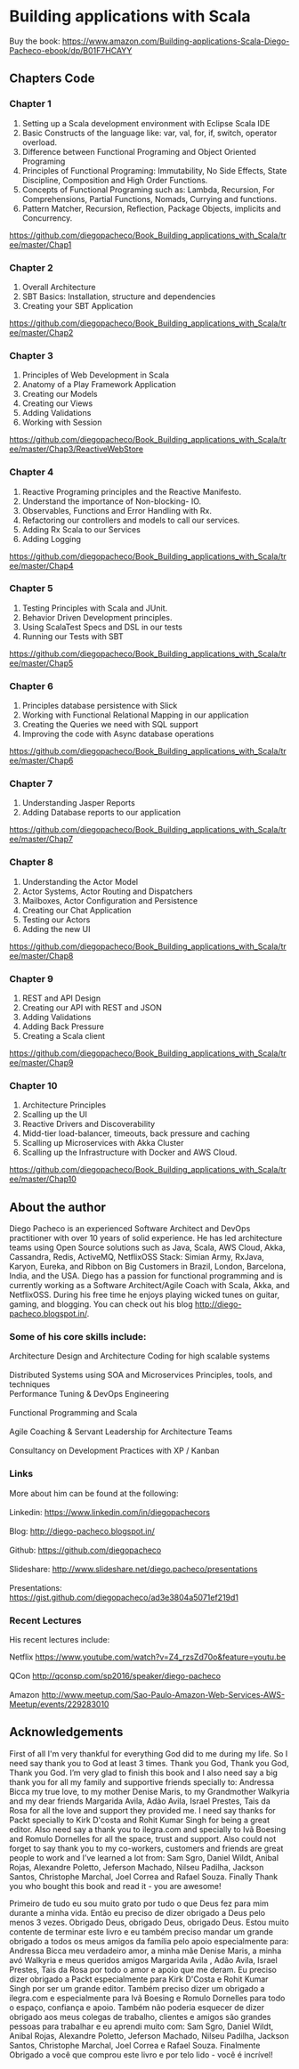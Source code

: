 # Building applications with Scala

Buy the book: https://www.amazon.com/Building-applications-Scala-Diego-Pacheco-ebook/dp/B01F7HCAYY

## Chapters Code

### Chapter 1

1. Setting up a Scala development environment with Eclipse Scala IDE
2. Basic Constructs of the language like: var, val, for, if, switch, operator overload.
3. Difference between Functional Programing and Object Oriented Programing
4. Principles of Functional Programing: Immutability, No Side Effects, State Discipline, Composition and High Order Functions.
5. Concepts of Functional Programing such as: Lambda, Recursion, For Comprehensions, Partial Functions, Nomads, Currying and functions.
6. Pattern Matcher, Recursion, Reflection, Package Objects, implicits and Concurrency.

https://github.com/diegopacheco/Book_Building_applications_with_Scala/tree/master/Chap1

### Chapter 2

1. Overall Architecture
2. SBT Basics: Installation, structure and dependencies
3. Creating your SBT Application

https://github.com/diegopacheco/Book_Building_applications_with_Scala/tree/master/Chap2

### Chapter 3

1. Principles of Web Development in Scala
2. Anatomy of a Play Framework Application
3. Creating our Models
4. Creating our Views
5. Adding Validations
6. Working with Session

https://github.com/diegopacheco/Book_Building_applications_with_Scala/tree/master/Chap3/ReactiveWebStore

### Chapter 4

1. Reactive Programing principles and the Reactive Manifesto.
2. Understand the importance of Non-blocking- IO.
3. Observables, Functions and Error Handling with Rx.
4. Refactoring our controllers and models to call our services.
5. Adding Rx Scala to our Services
6. Adding Logging

https://github.com/diegopacheco/Book_Building_applications_with_Scala/tree/master/Chap4

### Chapter 5

1. Testing Principles with Scala and JUnit.
2. Behavior Driven Development principles.
3. Using ScalaTest Specs and DSL in our tests
4. Running our Tests with SBT

https://github.com/diegopacheco/Book_Building_applications_with_Scala/tree/master/Chap5

### Chapter 6

1. Principles database persistence with Slick
2. Working with Functional Relational Mapping in our application
3. Creating the Queries we need with SQL support
4. Improving the code with Async database operations

https://github.com/diegopacheco/Book_Building_applications_with_Scala/tree/master/Chap6

### Chapter 7

1. Understanding Jasper Reports
2. Adding Database reports to our application

https://github.com/diegopacheco/Book_Building_applications_with_Scala/tree/master/Chap7

### Chapter 8

1. Understanding the Actor Model
2. Actor Systems, Actor Routing and Dispatchers
3. Mailboxes, Actor Configuration and Persistence
4. Creating our Chat Application
5. Testing our Actors
6. Adding the new UI

https://github.com/diegopacheco/Book_Building_applications_with_Scala/tree/master/Chap8

### Chapter 9

1. REST and API Design
2. Creating our API with REST and JSON
3. Adding Validations
4. Adding Back Pressure
5. Creating a Scala client

https://github.com/diegopacheco/Book_Building_applications_with_Scala/tree/master/Chap9

### Chapter 10

1. Architecture Principles
2. Scalling up the UI
3. Reactive Drivers and Discoverability
4. Midd-tier load-balancer, timeouts, back pressure and caching
5. Scalling up Microservices with Akka Cluster
6. Scalling up the Infrastructure with Docker and AWS Cloud.

https://github.com/diegopacheco/Book_Building_applications_with_Scala/tree/master/Chap10

## About the author

Diego Pacheco is an experienced Software Architect and DevOps practitioner with over 10 years of solid experience. He has led architecture teams using Open Source solutions such as Java, Scala, AWS Cloud, Akka, Cassandra, Redis, ActiveMQ, NetflixOSS Stack: Simian Army, RxJava, Karyon, Eureka, and Ribbon on Big Customers in Brazil, London, Barcelona, India, and the USA. Diego has a passion for functional programming and is currently working as a Software Architect/Agile Coach with Scala, Akka, and NetflixOSS.
During his free time he enjoys playing wicked tunes on guitar, gaming, and blogging. You can check out his blog http://diego-pacheco.blogspot.in/.

### Some of his core skills include:

Architecture 	Design and Architecture Coding for high scalable systems <BR>	
Distributed 	Systems using SOA and Microservices Principles, tools, and 	techniques <BR>	
Performance Tuning & DevOps Engineering <BR>	
Functional 	Programming and Scala <BR>	
Agile 	Coaching & Servant Leadership for Architecture Teams <BR>	
Consultancy 	on Development Practices with XP / Kanban <BR>	

### Links

More about him can be found at the following: <BR>	
Linkedin:  https://www.linkedin.com/in/diegopachecors <BR>	
Blog: 	http://diego-pacheco.blogspot.in/ <BR>	
Github:  https://github.com/diegopacheco <BR>	
Slideshare: http://www.slideshare.net/diego.pacheco/presentations <BR>	
Presentations: https://gist.github.com/diegopacheco/ad3e3804a5071ef219d1 <BR>	

### Recent Lectures

His  recent lectures include: <BR>	

Netflix https://www.youtube.com/watch?v=Z4_rzsZd70o&feature=youtu.be <BR>	
QCon http://qconsp.com/sp2016/speaker/diego-pacheco <BR>	
Amazon http://www.meetup.com/Sao-Paulo-Amazon-Web-Services-AWS-Meetup/events/229283010 <BR>	

## Acknowledgements

First of all I'm very thankful for everything God did to me during my life. So I need say thank you to God at least 3 times. Thank you God, Thank you God, Thank you God. I’m very glad to finish this book and I also need say a big thank you for all my family and supportive friends specially to: Andressa Bicca my true love, to my mother Denise Maris, to my Grandmother Walkyria and my dear friends Margarida Avila, Adão Avila, Israel Prestes, Tais da Rosa for all the love and support they provided me. I need say thanks for Packt specially to Kirk D'costa and Rohit Kumar Singh for being a great editor. Also need say a thank you to ilegra.com and specially to Ivã Boesing and Romulo Dornelles for all the space, trust and support. Also could not forget to say thank you to my co-workers, customers and friends are great people to work and I’ve learned a lot from: Sam Sgro, Daniel Wildt, Anibal Rojas, Alexandre Poletto, Jeferson Machado, Nilseu Padilha, Jackson Santos, Christophe Marchal, Joel Correa and Rafael Souza. Finally Thank you who bought this book and read it - you are awesome! 

Primeiro de tudo eu sou muito grato por tudo o que Deus fez para mim durante a minha vida. Então eu preciso de dizer obrigado a Deus pelo menos 3 vezes. Obrigado Deus, obrigado Deus, obrigado Deus. Estou muito contente de terminar este livro e eu também preciso mandar um grande obrigado a todos os meus amigos da família pelo apoio especialmente para: Andressa Bicca meu verdadeiro amor, a minha mãe Denise Maris, a minha avó Walkyria e meus queridos amigos Margarida Avila , Adão Avila, Israel Prestes, Tais da Rosa por todo o amor e apoio que me deram. Eu preciso dizer obrigado a Packt especialmente para Kirk D'Costa e Rohit Kumar Singh por ser um grande editor. Também preciso dizer um obrigado a ilegra.com e especialmente para Ivã Boesing e Romulo Dornelles para todo o espaço, confiança e apoio. Também não poderia esquecer de dizer obrigado aos meus colegas de trabalho, clientes e amigos são grandes pessoas para trabalhar e eu aprendi muito com: Sam Sgro, Daniel Wildt, Anibal Rojas, Alexandre Poletto, Jeferson Machado, Nilseu Padilha, Jackson Santos, Christophe Marchal, Joel Correa e Rafael Souza. Finalmente Obrigado a você que comprou este livro e por telo lido - você é incrível!

